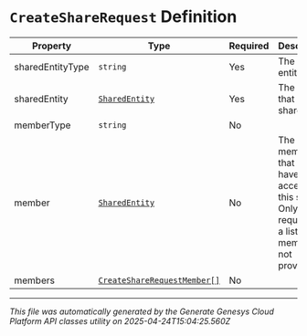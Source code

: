 # `CreateShareRequest` Definition

| Property | Type | Required | Description |
|----------|------|----------|-------------|
| sharedEntityType | `string` | Yes | The share entity type |
| sharedEntity | [`SharedEntity`](sharedentity-definition.md) | Yes | The entity that will be shared |
| memberType | `string` | No |  |
| member | [`SharedEntity`](sharedentity-definition.md) | No | The member that will have access to this share. Only required if a list of members is not provided. |
| members | [`CreateShareRequestMember[]`](createsharerequestmember-definition.md) | No |  |

---

*This file was automatically generated by the Generate Genesys Cloud Platform API classes utility on 2025-04-24T15:04:25.560Z*
